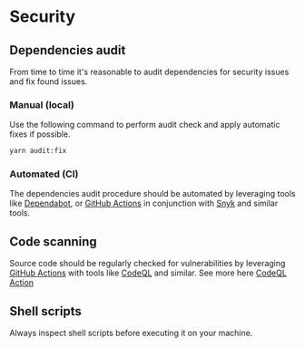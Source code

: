 # Security

## Dependencies audit

From time to time it's reasonable to audit dependencies for security issues and fix found issues.

### Manual (local)

Use the following command to perform audit check and apply automatic fixes if possible.

```bash
yarn audit:fix
```

### Automated (CI)

The dependencies audit procedure should be automated by leveraging tools like [Dependabot](https://github.com/dependabot), or [GitHub Actions](https://github.com/features/actions) in conjunction with [Snyk](https://snyk.io/) and similar tools.

## Code scanning

Source code should be regularly checked for vulnerabilities by leveraging [GitHub Actions](https://github.com/features/actions) with tools like [CodeQL](https://codeql.github.com/) and similar. See more here [CodeQL Action](https://github.com/github/codeql-action)

## Shell scripts

Always inspect shell scripts before executing it on your machine.
